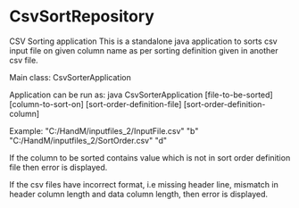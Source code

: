 # CsvSortRepository
CSV Sorting application
This is a standalone java application to sorts csv input file on given column name 
as per sorting definition given in another csv file.

Main class: CsvSorterApplication

Application can be run as:
java CsvSorterApplication [file-to-be-sorted] [column-to-sort-on] [sort-order-definition-file] [sort-order-definition-column]

Example:
"C:/HandM/inputfiles_2/InputFile.csv"  "b"  "C:/HandM/inputfiles_2/SortOrder.csv" "d"

If the column to be sorted contains value which is not in sort order definition file then error is displayed.

If the csv files have incorrect format, i.e missing header line, mismatch in header column length and data column length, then error is displayed.
